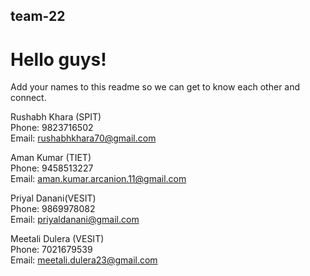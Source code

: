 ## team-22

# Hello guys!

Add your names to this readme so we can get to know each other and connect.

Rushabh Khara (SPIT)                                                                                                                                                              
Phone: 9823716502                                                                                                                                                                
Email: rushabhkhara70@gmail.com

Aman Kumar (TIET)                                                                                                                                                              
Phone: 9458513227                                                                                                                                                                
Email: aman.kumar.arcanion.11@gmail.com

Priyal Danani(VESIT)  
Phone: 9869978082  
Email: priyaldanani@gmail.com

Meetali Dulera (VESIT)  
Phone: 7021679539  
Email: meetali.dulera23@gmail.com
